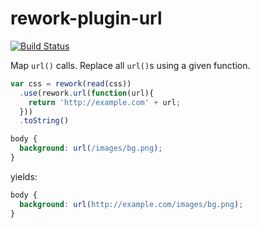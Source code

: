 rework-plugin-url
====================

[![Build Status](https://travis-ci.org/reworkcss/rework-plugin-url.png)](https://travis-ci.org/reworkcss/rework-plugin-url)

Map `url()` calls. Replace all `url()`s using a given function.

```js
var css = rework(read(css))
  .use(rework.url(function(url){
    return 'http://example.com' + url;
  }))
  .toString()
```

```css
body {
  background: url(/images/bg.png);
}
```

yields:

```css
body {
  background: url(http://example.com/images/bg.png);
}
```
